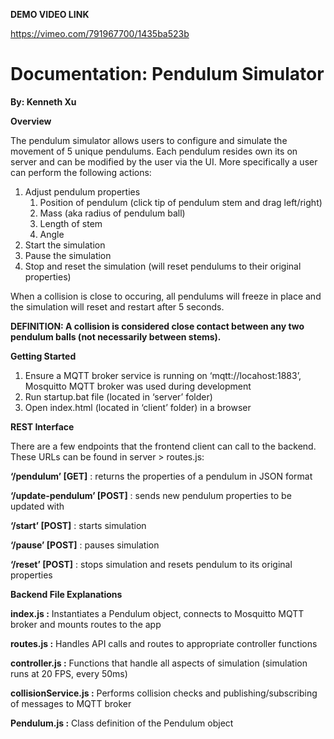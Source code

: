 **DEMO VIDEO LINK**

<https://vimeo.com/791967700/1435ba523b>

# Documentation: Pendulum Simulator

**By: Kenneth Xu**

**Overview**

The pendulum simulator allows users to configure and simulate the movement of 5 unique pendulums. Each pendulum resides own its on server and can be modified by the user via the UI. More specifically a user can perform the following actions:

1. Adjust pendulum properties
   1. Position of pendulum (click tip of pendulum stem and drag left/right)
   2. Mass (aka radius of pendulum ball)
   3. Length of stem
   4. Angle
2. Start the simulation
3. Pause the simulation
4. Stop and reset the simulation (will reset pendulums to their original properties)

When a collision is close to occuring, all pendulums will freeze in place and the simulation will reset and restart after 5 seconds. 

**DEFINITION: A collision is considered close contact between any two pendulum balls (not necessarily between stems).**

**Getting Started**

1. Ensure a MQTT broker service is running on ‘mqtt://locahost:1883’, Mosquitto MQTT broker was used during development
2. Run startup.bat file (located in ‘server’ folder)
3. Open index.html (located in ‘client’ folder) in a browser

**REST Interface**

There are a few endpoints that the frontend client can call to the backend. These URLs can be found in server > routes.js:

**‘/pendulum’ [GET]** : returns the properties of a pendulum in JSON format

**‘/update-pendulum’ [POST]** : sends new pendulum properties to be updated with

**‘/start’ [POST]** : starts simulation

**‘/pause’ [POST]** : pauses simulation

**‘/reset’ [POST]** : stops simulation and resets pendulum to its original properties

**Backend File Explanations**

**index.js :** Instantiates a Pendulum object, connects to Mosquitto MQTT broker and mounts routes to the app

**routes.js :** Handles API calls and routes to appropriate controller functions

**controller.js :** Functions that handle all aspects of simulation (simulation runs at 20 FPS, every 50ms)

**collisionService.js :** Performs collision checks and publishing/subscribing of messages to MQTT broker

**Pendulum.js :** Class definition of the Pendulum object

